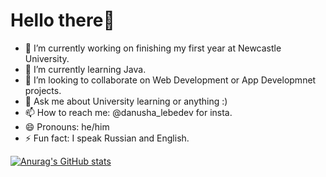 # Hello there👋


- 🔭 I’m currently working on finishing my first year at Newcastle University.
- 🌱 I’m currently learning Java.
- 👯 I’m looking to collaborate on Web Development or App Developmnet projects.
- 💬 Ask me about University learning or anything :)
- 📫 How to reach me: @danusha_lebedev for insta.
- 😄 Pronouns: he/him
- ⚡ Fun fact: I speak Russian and English.

[![Anurag's GitHub stats](https://github-readme-stats.vercel.app/api?username=daniil-lebedev)](https://github.com/daniil-lebedev/github-readme-stats)
